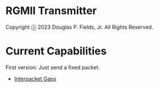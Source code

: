 # RGMII Transmitter

Copyright ⓒ 2023 Douglas P. Fields, Jr. All Rights Reserved.

# Current Capabilities

First version: Just send a fixed packet.

* [Interpacket Gaps](https://en.wikipedia.org/wiki/Interpacket_gap)